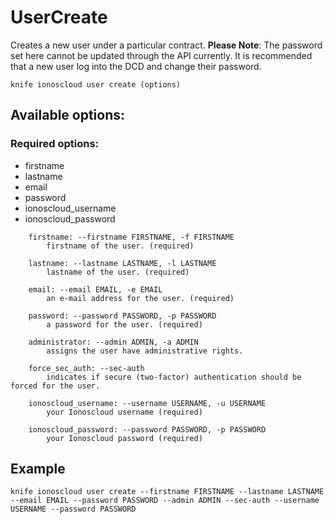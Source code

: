# UserCreate

Creates a new user under a particular contract.
**Please Note**: The password set here cannot be updated through the API currently. It is recommended that a new user log into the DCD and change their password.

```text
knife ionoscloud user create (options)
```

## Available options:

### Required options:

* firstname
* lastname
* email
* password
* ionoscloud_username
* ionoscloud_password

```text
    firstname: --firstname FIRSTNAME, -f FIRSTNAME
        firstname of the user. (required)

    lastname: --lastname LASTNAME, -l LASTNAME
        lastname of the user. (required)

    email: --email EMAIL, -e EMAIL
        an e-mail address for the user. (required)

    password: --password PASSWORD, -p PASSWORD
        a password for the user. (required)

    administrator: --admin ADMIN, -a ADMIN
        assigns the user have administrative rights.

    force_sec_auth: --sec-auth
        indicates if secure (two-factor) authentication should be forced for the user.

    ionoscloud_username: --username USERNAME, -u USERNAME
        your Ionoscloud username (required)

    ionoscloud_password: --password PASSWORD, -p PASSWORD
        your Ionoscloud password (required)

```

## Example

```text
knife ionoscloud user create --firstname FIRSTNAME --lastname LASTNAME --email EMAIL --password PASSWORD --admin ADMIN --sec-auth --username USERNAME --password PASSWORD
```
